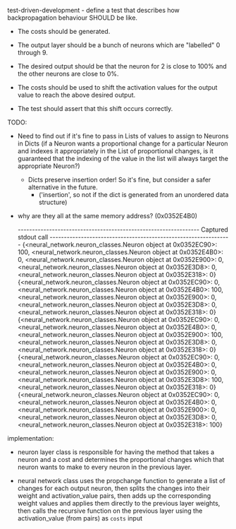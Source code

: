 test-driven-development - define a test that describes how backpropagation behaviour SHOULD be like.

 - The costs should be generated.

 - The output layer should be a bunch of neurons which are "labelled" 0 through 9.

 - The desired output should be that the neuron for 2 is close to 100% and the other neurons are close to 0%.
 
  - The costs should be used to shift the activation values for the output value to reach the above desired output.
   - The test should assert that this shift occurs correctly.  





TODO:
   - Need to find out if it's fine to pass in Lists of values to assign to Neurons in Dicts (if a Neuron wants a proportional change for a particular Neuron and indexes it appropriately in the List of proportional changes, is it guaranteed that the indexing of the value in the list will always target the appropriate Neuron?)
      - Dicts preserve insertion order! So it's fine, but consider a safer alternative in the future.
         - ('insertion', so not if the dict is generated from an unordered data structure)

   - why are they all at the same memory address? (0x0352E4B0)

      ---------------------------------------------------------------- Captured stdout call ----------------------------------------------------------------
      {<neural_network.neuron_classes.Neuron object at 0x0352EC90>: 100, <neural_network.neuron_classes.Neuron object at 0x0352E4B0>: 0, <neural_network.neuron_classes.Neuron object at 0x0352E900>: 0, <neural_network.neuron_classes.Neuron object at 0x0352E3D8>: 0, <neural_network.neuron_classes.Neuron object at 0x0352E318>: 0}
      {<neural_network.neuron_classes.Neuron object at 0x0352EC90>: 0, <neural_network.neuron_classes.Neuron object at 0x0352E4B0>: 100, <neural_network.neuron_classes.Neuron object at 0x0352E900>: 0, <neural_network.neuron_classes.Neuron object at 0x0352E3D8>: 0, <neural_network.neuron_classes.Neuron object at 0x0352E318>: 0}
      {<neural_network.neuron_classes.Neuron object at 0x0352EC90>: 0, <neural_network.neuron_classes.Neuron object at 0x0352E4B0>: 0, <neural_network.neuron_classes.Neuron object at 0x0352E900>: 100, <neural_network.neuron_classes.Neuron object at 0x0352E3D8>: 0, <neural_network.neuron_classes.Neuron object at 0x0352E318>: 0}
      {<neural_network.neuron_classes.Neuron object at 0x0352EC90>: 0, <neural_network.neuron_classes.Neuron object at 0x0352E4B0>: 0, <neural_network.neuron_classes.Neuron object at 0x0352E900>: 0, <neural_network.neuron_classes.Neuron object at 0x0352E3D8>: 100, <neural_network.neuron_classes.Neuron object at 0x0352E318>: 0}
      {<neural_network.neuron_classes.Neuron object at 0x0352EC90>: 0, <neural_network.neuron_classes.Neuron object at 0x0352E4B0>: 0, <neural_network.neuron_classes.Neuron object at 0x0352E900>: 0, <neural_network.neuron_classes.Neuron object at 0x0352E3D8>: 0, <neural_network.neuron_classes.Neuron object at 0x0352E318>: 100}


implementation:
 - neuron layer class is responsible for having the method that takes a neuron and a cost and determines the proportional changes which that neuron wants to make to every neuron in the previous layer.

 - neural network class uses the propchange function to generate a list of changes for each output neuron, then splits the changes into their weight and activation_value pairs, then adds up the corresponding weight values and applies them directly to the previous layer weights, then calls the recursive function on the previous layer using the activation_value (from pairs) as `costs` input